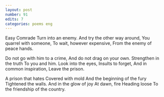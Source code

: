 ```yaml
---
layout: post
number: 91
edits: 7
categories: poems eng
---
```


Easy Comrade
Turn into an enemy. 
And try the other way around,
You quarrel with someone,
To wait, however expensive,
From the enemy of peace hands.

Do not go with him to a crime,
And do not drag on your own.
Strengthen in the truth
To you and him.
Look into the eyes,
Insults to forget,
And in common inspiration,
Leave the prison.

A prison that hates
Covered with mold
And the beginning of the fury
Tightened the walls. 
And in the glow of joy 
At dawn, fire
Heading loose 
To the friendship of the country.
